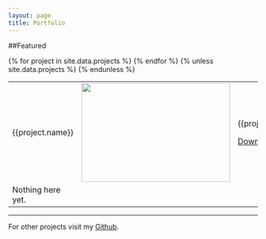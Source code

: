 ```yaml
---
layout: page
title: Portfolio
---
```

##Featured

<table>
  {% for project in site.data.projects %}
  <tr>
    <td style="width: 150px">{{project.name}}</td>
    <td style="width:300px"><img src="{{site.baseurl}}{{project.image_url}}" style="width:300px;height:200px;" /></td>
    <td>
      <p>
        {{project.description}}
      </p>
      <p><a href="{{project.download_url}}">Download here &raquo;</a></p>
    </td>
  </tr>
  {% endfor %}
  {% unless site.data.projects %}
  <tr>
    <td>Nothing here yet.</td>
  </tr>
  {% endunless %}
</table>

----

For other projects visit my [Github]({{site.github_url}}).
